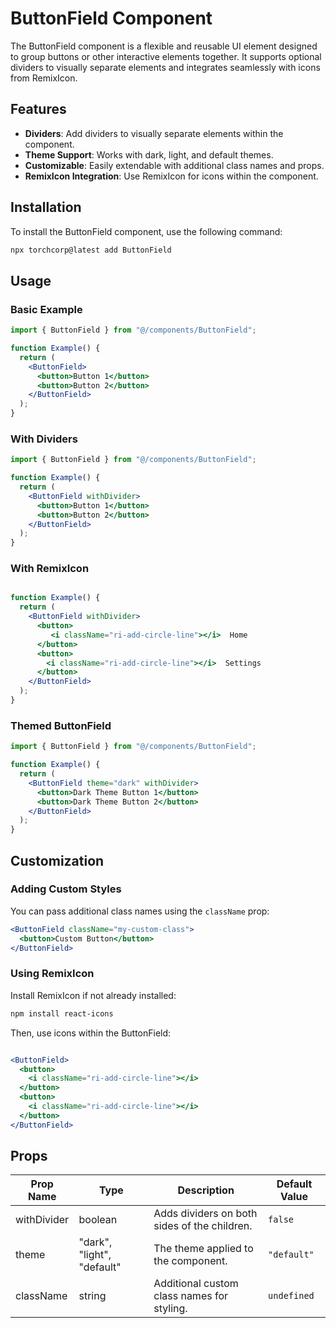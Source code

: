 # ButtonField Component

The ButtonField component is a flexible and reusable UI element designed to group buttons or other interactive elements together. It supports optional dividers to visually separate elements and integrates seamlessly with icons from RemixIcon.

## Features
- **Dividers**: Add dividers to visually separate elements within the component.
- **Theme Support**: Works with dark, light, and default themes.
- **Customizable**: Easily extendable with additional class names and props.
- **RemixIcon Integration**: Use RemixIcon for icons within the component.


## Installation
To install the ButtonField component, use the following command:

```bash
npx torchcorp@latest add ButtonField
```

## Usage

### Basic Example
```jsx
import { ButtonField } from "@/components/ButtonField";

function Example() {
  return (
    <ButtonField>
      <button>Button 1</button>
      <button>Button 2</button>
    </ButtonField>
  );
}
```

### With Dividers
```jsx
import { ButtonField } from "@/components/ButtonField";

function Example() {
  return (
    <ButtonField withDivider>
      <button>Button 1</button>
      <button>Button 2</button>
    </ButtonField>
  );
}
```

### With RemixIcon
```jsx

function Example() {
  return (
    <ButtonField withDivider>
      <button>
         <i className="ri-add-circle-line"></i>  Home
      </button>
      <button>
        <i className="ri-add-circle-line"></i>  Settings
      </button>
    </ButtonField>
  );
}
```

### Themed ButtonField
```jsx
import { ButtonField } from "@/components/ButtonField";

function Example() {
  return (
    <ButtonField theme="dark" withDivider>
      <button>Dark Theme Button 1</button>
      <button>Dark Theme Button 2</button>
    </ButtonField>
  );
}
```

## Customization

### Adding Custom Styles
You can pass additional class names using the `className` prop:

```jsx
<ButtonField className="my-custom-class">
  <button>Custom Button</button>
</ButtonField>
```

### Using RemixIcon
Install RemixIcon if not already installed:

```bash
npm install react-icons
```

Then, use icons within the ButtonField:

```jsx

<ButtonField>
  <button>
    <i className="ri-add-circle-line"></i> 
  </button>
  <button>
    <i className="ri-add-circle-line"></i> 
  </button>
</ButtonField>
```
## Props

| Prop Name   | Type                            | Description                                         | Default Value |
|------------|--------------------------------|-----------------------------------------------------|--------------|
| withDivider | boolean                        | Adds dividers on both sides of the children.       | `false`      |
| theme       | "dark", "light", "default"    | The theme applied to the component.                | `"default"`  |
| className   | string                         | Additional custom class names for styling.         | `undefined`  |


